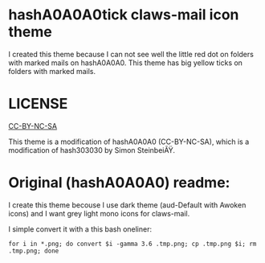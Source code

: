 # hashA0A0A0tick claws-mail icon theme

I created this theme because I can not see well the little red dot on folders with marked mails on hashA0A0A0.
This theme has big yellow ticks on folders with marked mails.

# LICENSE

[CC-BY-NC-SA](https://creativecommons.org/licenses/by-nc-sa/3.0/)

This theme is a modification of hashA0A0A0 (CC-BY-NC-SA), which is a modification of hash303030 by Simon SteinbeiÃŸ.

# Original (hashA0A0A0) readme:

I create this theme becouse I use dark theme (aud-Default with Awoken icons) and I want grey light mono icons for
claws-mail.

I simple convert it with a this bash oneliner:

`for i in *.png; do convert $i -gamma 3.6 .tmp.png; cp .tmp.png $i; rm .tmp.png; done`

